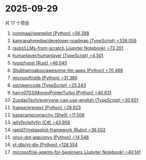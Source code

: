 # 2025-09-29

共 17 个项目

<!-- BEGIN GITHUB -->
<!-- 最后更新时间 2025-09-29 04:08:51 +0800 -->
1. [commaai/openpilot (Python) ⭐56,388](https://github.com/commaai/openpilot)
1. [kamranahmedse/developer-roadmap (TypeScript) ⭐338,059](https://github.com/kamranahmedse/developer-roadmap)
1. [rasbt/LLMs-from-scratch (Jupyter Notebook) ⭐73,201](https://github.com/rasbt/LLMs-from-scratch)
1. [humanlayer/humanlayer (TypeScript) ⭐4,501](https://github.com/humanlayer/humanlayer)
1. [typst/typst (Rust) ⭐46,045](https://github.com/typst/typst)
1. [Shubhamsaboo/awesome-llm-apps (Python) ⭐70,466](https://github.com/Shubhamsaboo/awesome-llm-apps)
1. [microsoft/qlib (Python) ⭐31,380](https://github.com/microsoft/qlib)
1. [sst/opencode (TypeScript) ⭐25,243](https://github.com/sst/opencode)
1. [harry0703/MoneyPrinterTurbo (Python) ⭐40,631](https://github.com/harry0703/MoneyPrinterTurbo)
1. [ZuodaoTech/everyone-can-use-english (TypeScript) ⭐30,651](https://github.com/ZuodaoTech/everyone-can-use-english)
1. [frappe/erpnext (Python) ⭐28,923](https://github.com/frappe/erpnext)
1. [basecamp/omarchy (Shell) ⭐11,506](https://github.com/basecamp/omarchy)
1. [jellyfin/jellyfin (C#) ⭐43,959](https://github.com/jellyfin/jellyfin)
1. [rapid7/metasploit-framework (Ruby) ⭐36,502](https://github.com/rapid7/metasploit-framework)
1. [onyx-dot-app/onyx (Python) ⭐14,548](https://github.com/onyx-dot-app/onyx)
1. [yt-dlp/yt-dlp (Python) ⭐128,554](https://github.com/yt-dlp/yt-dlp)
1. [microsoft/ai-agents-for-beginners (Jupyter Notebook) ⭐40,141](https://github.com/microsoft/ai-agents-for-beginners)
<!-- END GITHUB -->